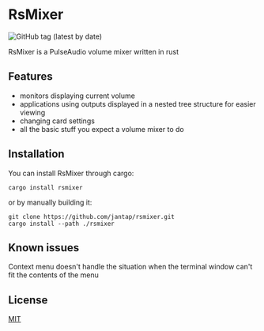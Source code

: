 # RsMixer

![GitHub tag (latest by date)](https://img.shields.io/github/v/tag/jantap/rsmixer)

RsMixer is a PulseAudio volume mixer written in rust

## Features

- monitors displaying current volume
- applications using outputs displayed in a nested tree structure for easier viewing
- changing card settings
- all the basic stuff you expect a volume mixer to do

## Installation

You can install RsMixer through cargo:

```
cargo install rsmixer
```

or by manually building it:

```
git clone https://github.com/jantap/rsmixer.git
cargo install --path ./rsmixer
```

## Known issues

Context menu doesn't handle the situation when the terminal window can't fit the contents of the menu

## License

[MIT](https://choosealicense.com/licenses/mit/)
